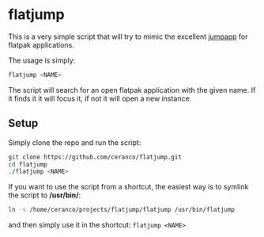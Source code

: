 # flatjump

This is a very simple script that will try to mimic the excellent [jumpapp](https://github.com/mkropat/jumpapp) for flatpak applications.

The usage is simply:
```bash
flatjump <NAME>
```

The script will search for an open flatpak application with the given name. If it finds it it will focus it, if not it will open a new instance.

## Setup

Simply clone the repo and run the script:
```bash
git clone https://github.com/ceranco/flatjump.git
cd flatjump
./flatjump <NAME>
```

If you want to use the script from a shortcut, the easiest way is to symlink the script to **/usr/bin/**:
```bash
ln -s /home/ceranco/projects/flatjump/flatjump /usr/bin/flatjump
```
and then simply use it in the shortcut: `flatjump <NAME>`
